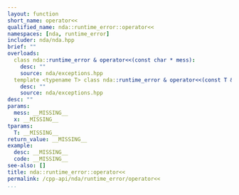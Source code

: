 ```yaml
---
layout: function
short_name: operator<<
qualified_name: nda::runtime_error::operator<<
namespaces: [nda, runtime_error]
includer: nda/nda.hpp
brief: ""
overloads:
  class nda::runtime_error & operator<<(const char * mess):
    desc: ""
    source: nda/exceptions.hpp
  template <typename T> class nda::runtime_error & operator<<(const T & x):
    desc: ""
    source: nda/exceptions.hpp
desc: ""
params:
  mess: __MISSING__
  x: __MISSING__
tparams:
  T: __MISSING__
return_value: __MISSING__
example:
  desc: __MISSING__
  code: __MISSING__
see-also: []
title: nda::runtime_error::operator<<
permalink: /cpp-api/nda/runtime_error/operator<<
...
```


